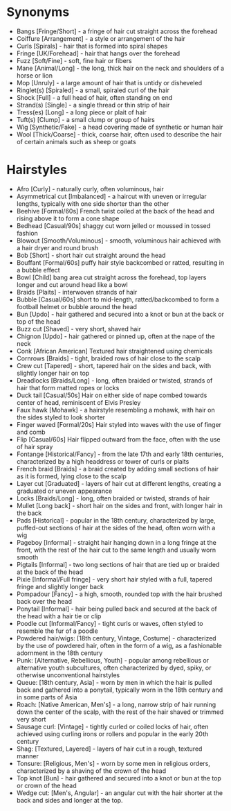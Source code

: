 # Synonyms
- Bangs [Fringe/Short] - a fringe of hair cut straight across the forehead
- Coiffure [Arrangement] - a style or arrangement of the hair
- Curls [Spirals] - hair that is formed into spiral shapes
- Fringe [UK/Forehead] - hair that hangs over the forehead
- Fuzz [Soft/Fine] - soft, fine hair or fibers
- Mane [Animal/Long] - the long, thick hair on the neck and shoulders of a horse or lion
- Mop [Unruly] - a large amount of hair that is untidy or disheveled
- Ringlet(s) [Spiraled] - a small, spiraled curl of the hair
- Shock [Full] - a full head of hair, often standing on end
- Strand(s) [Single] - a single thread or thin strip of hair
- Tress(es) [Long] - a long piece or plait of hair
- Tuft(s) [Clump] - a small clump or group of hairs
- Wig [Synthetic/Fake] - a head covering made of synthetic or human hair
- Wool [Thick/Coarse] - thick, coarse hair, often used to describe the hair of certain animals such as sheep or goats

# Hairstyles
- Afro [Curly] - naturally curly, often voluminous, hair
- Asymmetrical cut [Imbalanced] - a haircut with uneven or irregular lengths, typically with one side shorter than the other
- Beehive [Formal/60s] French twist coiled at the back of the head and rising above it to form a cone shape
- Bedhead [Casual/90s] shaggy cut worn jelled or moussed in tossed fashion
- Blowout [Smooth/Voluminous] - smooth, voluminous hair achieved with a hair dryer and round brush
- Bob [Short] - short hair cut straight around the head
- Bouffant [Formal/60s] puffy hair style backcombed or ratted, resulting in a bubble effect
- Bowl [Child] bang area cut straight across the forehead, top layers longer and cut around head like a bowl
- Braids [Plaits] - interwoven strands of hair
- Bubble [Casual/60s] short to mid-length, ratted/backcombed to form a football helmet or bubble around the head
- Bun [Updo] - hair gathered and secured into a knot or bun at the back or top of the head
- Buzz cut [Shaved] - very short, shaved hair
- Chignon [Updo] - hair gathered or pinned up, often at the nape of the neck
- Conk [African American] Textured hair straightened using chemicals
- Cornrows [Braids] - tight, braided rows of hair close to the scalp
- Crew cut [Tapered] - short, tapered hair on the sides and back, with slightly longer hair on top
- Dreadlocks [Braids/Long] - long, often braided or twisted, strands of hair that form matted ropes or locks
- Duck tail [Casual/50s] Hair on either side of nape combed towards center of head, reminiscent of Elvis Presley
- Faux hawk [Mohawk] - a hairstyle resembling a mohawk, with hair on the sides styled to look shorter
- Finger waved [Formal/20s] Hair styled into waves with the use of finger and comb
- Flip [Casual/60s] Hair flipped outward from the face, often with the use of hair spray
- Fontange [Historical/Fancy] - from the late 17th and early 18th centuries, characterized by a high headdress or tower of curls or plaits
- French braid [Braids] - a braid created by adding small sections of hair as it is formed, lying close to the scalp
- Layer cut [Graduated] - layers of hair cut at different lengths, creating a graduated or uneven appearance
- Locks [Braids/Long] - long, often braided or twisted, strands of hair
- Mullet [Long back] - short hair on the sides and front, with longer hair in the back
- Pads [Historical] - popular in the 18th century, characterized by large, puffed-out sections of hair at the sides of the head, often worn with a wig
- Pageboy [Informal] - straight hair hanging down in a long fringe at the front, with the rest of the hair cut to the same length and usually worn smooth
- Pigtails [Informal] - two long sections of hair that are tied up or braided at the back of the head
- Pixie [Informal/Full fringe] - very short hair styled with a full, tapered fringe and slightly longer back
- Pompadour [Fancy] - a high, smooth, rounded top with the hair brushed back over the head
- Ponytail [Informal] - hair being pulled back and secured at the back of the head with a hair tie or clip
- Poodle cut [Informal/Fancy] - tight curls or waves, often styled to resemble the fur of a poodle
- Powdered hair/wigs: [18th century, Vintage, Costume] - characterized by the use of powdered hair, often in the form of a wig, as a fashionable adornment in the 18th century
- Punk: [Alternative, Rebellious, Youth] - popular among rebellious or alternative youth subcultures, often characterized by dyed, spiky, or otherwise unconventional hairstyles
- Queue: [18th century, Asia] - worn by men in which the hair is pulled back and gathered into a ponytail, typically worn in the 18th century and in some parts of Asia
- Roach: [Native American, Men's] - a long, narrow strip of hair running down the center of the scalp, with the rest of the hair shaved or trimmed very short
- Sausage curl: [Vintage] - tightly curled or coiled locks of hair, often achieved using curling irons or rollers and popular in the early 20th century
- Shag: [Textured, Layered] - layers of hair cut in a rough, textured manner
- Tonsure: [Religious, Men's] - worn by some men in religious orders, characterized by a shaving of the crown of the head
- Top knot [Bun] - hair gathered and secured into a knot or bun at the top or crown of the head
- Wedge cut: [Men's, Angular] - an angular cut with the hair shorter at the back and sides and longer at the top.

